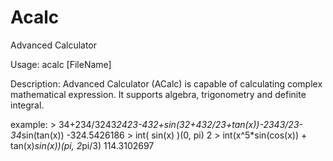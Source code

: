# Acalc
Advanced Calculator

Usage: acalc [FileName]

Description:
Advanced Calculator (ACalc) is capable of calculating complex
mathematical expression. It supports algebra, trigonometry and
definite integral.

example:
\> 34+234/3243*2423-432+sin(32+432/23+tan(x))-2343/23-34*sin(tan(x))
-324.5426186
\> int( sin(x) )(0, pi)
2
\> int(x^5*sin(cos(x)) + tan(x)*sin(x))(pi, 2*pi/3)
114.3102697
